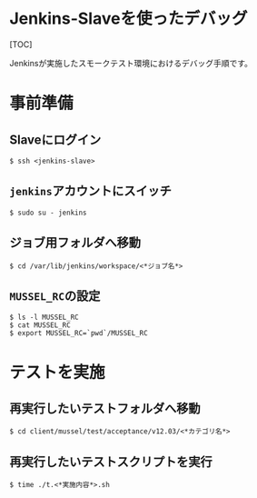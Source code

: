 # Jenkins-Slaveを使ったデバッグ 

[TOC]

Jenkinsが実施したスモークテスト環境におけるデバッグ手順です。

# 事前準備

## Slaveにログイン

```
$ ssh <jenkins-slave>
```

## `jenkins`アカウントにスイッチ

```
$ sudo su - jenkins
```

## ジョブ用フォルダへ移動

```
$ cd /var/lib/jenkins/workspace/<*ジョブ名*>
```

## `MUSSEL_RC`の設定

```
$ ls -l MUSSEL_RC
$ cat MUSSEL_RC
$ export MUSSEL_RC=`pwd`/MUSSEL_RC
```

# テストを実施

## 再実行したいテストフォルダへ移動

```
$ cd client/mussel/test/acceptance/v12.03/<*カテゴリ名*>
```

## 再実行したいテストスクリプトを実行

```
$ time ./t.<*実施内容*>.sh
```
